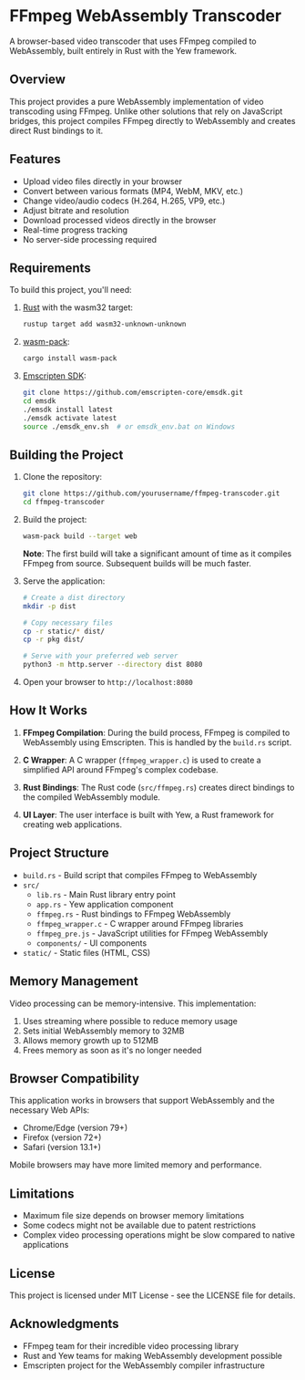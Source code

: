 # FFmpeg WebAssembly Transcoder

A browser-based video transcoder that uses FFmpeg compiled to WebAssembly, built entirely in Rust with the Yew framework.

## Overview

This project provides a pure WebAssembly implementation of video transcoding using FFmpeg. Unlike other solutions that rely on JavaScript bridges, this project compiles FFmpeg directly to WebAssembly and creates direct Rust bindings to it.

## Features

- Upload video files directly in your browser
- Convert between various formats (MP4, WebM, MKV, etc.)
- Change video/audio codecs (H.264, H.265, VP9, etc.)
- Adjust bitrate and resolution
- Download processed videos directly in the browser
- Real-time progress tracking
- No server-side processing required

## Requirements

To build this project, you'll need:

1. [Rust](https://www.rust-lang.org/tools/install) with the wasm32 target:
   ```bash
   rustup target add wasm32-unknown-unknown
   ```

2. [wasm-pack](https://rustwasm.github.io/wasm-pack/installer/):
   ```bash
   cargo install wasm-pack
   ```

3. [Emscripten SDK](https://emscripten.org/docs/getting_started/downloads.html):
   ```bash
   git clone https://github.com/emscripten-core/emsdk.git
   cd emsdk
   ./emsdk install latest
   ./emsdk activate latest
   source ./emsdk_env.sh  # or emsdk_env.bat on Windows
   ```

## Building the Project

1. Clone the repository:
   ```bash
   git clone https://github.com/yourusername/ffmpeg-transcoder.git
   cd ffmpeg-transcoder
   ```

2. Build the project:
   ```bash
   wasm-pack build --target web
   ```

   **Note**: The first build will take a significant amount of time as it compiles FFmpeg from source. Subsequent builds will be much faster.

3. Serve the application:
   ```bash
   # Create a dist directory
   mkdir -p dist
   
   # Copy necessary files
   cp -r static/* dist/
   cp -r pkg dist/
   
   # Serve with your preferred web server
   python3 -m http.server --directory dist 8080
   ```

4. Open your browser to `http://localhost:8080`

## How It Works

1. **FFmpeg Compilation**: During the build process, FFmpeg is compiled to WebAssembly using Emscripten. This is handled by the `build.rs` script.

2. **C Wrapper**: A C wrapper (`ffmpeg_wrapper.c`) is used to create a simplified API around FFmpeg's complex codebase.

3. **Rust Bindings**: The Rust code (`src/ffmpeg.rs`) creates direct bindings to the compiled WebAssembly module.

4. **UI Layer**: The user interface is built with Yew, a Rust framework for creating web applications.

## Project Structure

- `build.rs` - Build script that compiles FFmpeg to WebAssembly
- `src/`
  - `lib.rs` - Main Rust library entry point
  - `app.rs` - Yew application component
  - `ffmpeg.rs` - Rust bindings to FFmpeg WebAssembly
  - `ffmpeg_wrapper.c` - C wrapper around FFmpeg libraries
  - `ffmpeg_pre.js` - JavaScript utilities for FFmpeg WebAssembly
  - `components/` - UI components
- `static/` - Static files (HTML, CSS)

## Memory Management

Video processing can be memory-intensive. This implementation:

1. Uses streaming where possible to reduce memory usage
2. Sets initial WebAssembly memory to 32MB
3. Allows memory growth up to 512MB
4. Frees memory as soon as it's no longer needed

## Browser Compatibility

This application works in browsers that support WebAssembly and the necessary Web APIs:

- Chrome/Edge (version 79+)
- Firefox (version 72+)
- Safari (version 13.1+)

Mobile browsers may have more limited memory and performance.

## Limitations

- Maximum file size depends on browser memory limitations
- Some codecs might not be available due to patent restrictions
- Complex video processing operations might be slow compared to native applications

## License

This project is licensed under MIT License - see the LICENSE file for details.

## Acknowledgments

- FFmpeg team for their incredible video processing library
- Rust and Yew teams for making WebAssembly development possible
- Emscripten project for the WebAssembly compiler infrastructure
